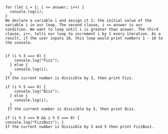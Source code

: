     for (let i = 1; i <= answer; i++) {
      console.log(i);
    }
    We declare a variable i and assign it 1: the initial value of the variable i in our loop. The second clause, i <= answer is our condition. We want to loop until i is greater than answer. The third clause, i++, tells our loop to increment i by 1 every iteration. As a result, if the user inputs 10, this loop would print numbers 1 - 10 to the console.


    if (i % 3 === 0) {
        console.log("Fizz");
      } else {
        console.log(i);
      }
    If the current number is divisible by 3, then print Fizz.

    if (i % 5 === 0) {
        console.log("Bizz");
      } else {
        console.log(i);
      }
     If the current number is divisible by 5, then print Bizz. 

    if (i % 3 === 0 && i % 5 === 0) {
    console.log("FizzBuzz"); }
    If the current number is divisible by 3 and 5 then print FizzBuzz.